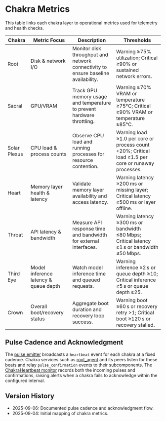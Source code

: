 # Chakra Metrics

This table links each chakra layer to operational metrics used for telemetry and health checks.

| Chakra | Metric Focus | Description | Thresholds |
| --- | --- | --- | --- |
| Root | Disk & network I/O | Monitor disk throughput and network connectivity to ensure baseline availability. | Warning ≥75% utilization; Critical ≥90% or sustained network errors. |
| Sacral | GPU/VRAM | Track GPU memory usage and temperature to prevent hardware throttling. | Warning ≥70% VRAM or temperature ≥75°C; Critical ≥90% VRAM or temperature ≥85°C. |
| Solar Plexus | CPU load & process counts | Observe CPU load and running processes for resource contention. | Warning load ≥1.0 per core or process count +20%; Critical load ≥1.5 per core or runaway processes. |
| Heart | Memory layer health & latency | Validate memory layer availability and access latency. | Warning latency ≥200 ms or missing layer; Critical latency ≥500 ms or layer offline. |
| Throat | API latency & bandwidth | Measure API response time and bandwidth for external interfaces. | Warning latency ≥300 ms or bandwidth ≤80 Mbps; Critical latency ≥1 s or bandwidth ≤50 Mbps. |
| Third Eye | Model inference latency & queue depth | Watch model inference time and queued requests. | Warning inference ≥2 s or queue depth ≥10; Critical inference ≥5 s or queue depth ≥25. |
| Crown | Overall boot/recovery status | Aggregate boot duration and recovery loop success. | Warning boot ≥60 s or recovery retry >1; Critical boot ≥120 s or recovery stalled. |

## Pulse Cadence and Acknowledgment

The [pulse emitter](../src/spiral_os/pulse_emitter.py) broadcasts a `heartbeat`
event for each chakra at a fixed cadence. Chakra services such as
[root_agent](../agents/chakra_healing/root_agent.py) and its peers listen for
these beats and relay `pulse_confirmation` events to their subcomponents. The
[ChakraHeartbeat monitor](../monitoring/chakra_heartbeat.py) records both the
incoming pulses and confirmations, raising alerts when a chakra fails to
acknowledge within the configured interval.

## Version History
- 2025-09-06: Documented pulse cadence and acknowledgment flow.
- 2025-09-04: Initial mapping of chakra metrics.

